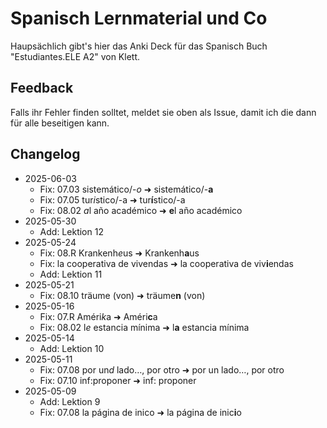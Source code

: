 # Spanisch Lernmaterial und Co

Haupsächlich gibt's hier das Anki Deck für das Spanisch Buch "Estudiantes.ELE A2" von Klett.

## Feedback

Falls ihr Fehler finden solltet, meldet sie oben als Issue, damit ich die dann für alle beseitigen kann.

## Changelog

- 2025-06-03
    - Fix: 07.03 sistemático/-*o* ➜ sistemático/-**a**
    - Fix: 07.05 tur*i*stico/-a ➜ tur**í**stico/-a
    - Fix: 08.02 *a*l año académico ➜ **e**l año académico
- 2025-05-30
    - Add: Lektion 12
- 2025-05-24
    - Fix: 08.R Krankenh*e*us ➜ Krankenh**a**us
    - Fix: la cooperativa de vivendas ➜ la cooperativa de viv**i**endas
    - Add: Lektion 11
- 2025-05-21
    - Fix: 08.10 träume (von) ➜ träume**n** (von)
- 2025-05-16
    - Fix: 07.R Améri*k*a ➜ Améri**c**a
    - Fix: 08.02 l*e* estancia mínima ➜ l**a** estancia mínima
- 2025-05-14
    - Add: Lektion 10
- 2025-05-11
    - Fix: 07.08 por un*d* lado…, por otro ➜ por un lado…, por otro
    - Fix: 07.10 inf:proponer ➜ inf: proponer
- 2025-05-09
    - Add: Lektion 9
    - Fix: 07.08 la página de inico ➜ la página de inic**i**o

